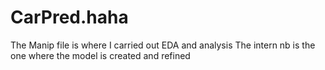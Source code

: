 # CarPred.haha
The Manip file is where I carried out EDA and analysis
The intern nb is the one where the model is created and refined
